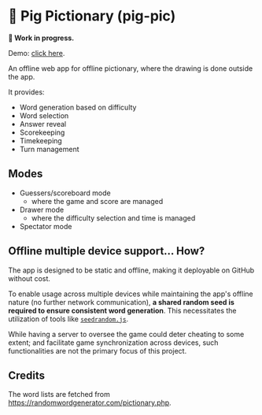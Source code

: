 # 🐷 Pig Pictionary (pig-pic)

<!-- Project name to be refined... -->

**🚧 Work in progress.**

Demo: [click here](https://andhw.github.io/pig-pic/).

An offline web app for offline pictionary, where the drawing is done outside the app.

It provides:

- Word generation based on difficulty
- Word selection
- Answer reveal
- Scorekeeping
- Timekeeping
- Turn management

## Modes

- Guessers/scoreboard mode
  - where the game and score are managed
- Drawer mode
  - where the difficulty selection and time is managed
- Spectator mode

## Offline multiple device support... How?

The app is designed to be static and offline, making it deployable on GitHub without cost.

To enable usage across multiple devices while maintaining the app's offline nature (no further network communication), **a shared random seed is required to ensure consistent word generation**.
This necessitates the utilization of tools like [`seedrandom.js`](https://www.npmjs.com/package/seedrandom).

While having a server to oversee the game could deter cheating to some extent;
and facilitate game synchronization across devices,
such functionalities are not the primary focus of this project.

## Credits

The word lists are fetched from <https://randomwordgenerator.com/pictionary.php>.
